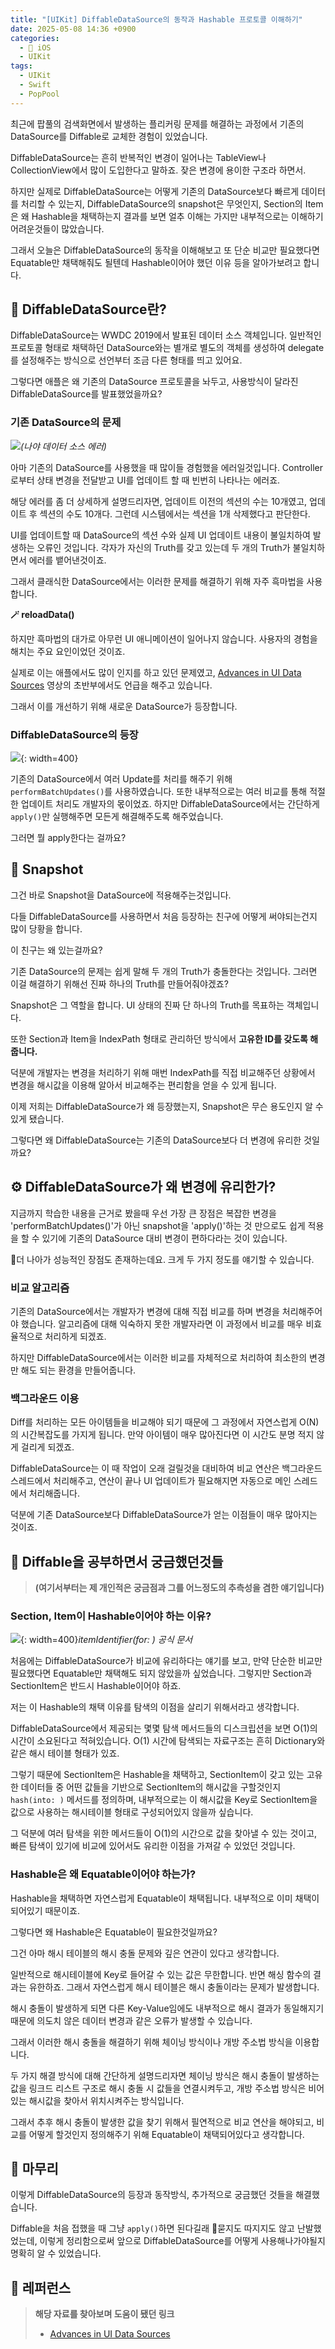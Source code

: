 ```yaml
---
title: "[UIKit] DiffableDataSource의 동작과 Hashable 프로토콜 이해하기"
date: 2025-05-08 14:36 +0900
categories:
  - 🍎 iOS
  - UIKit
tags:
  - UIKit
  - Swift
  - PopPool
---
```

최근에 팝풀의 검색화면에서 발생하는 플리커링 문제를 해결하는 과정에서 기존의 DataSource를 Diffable로 교체한 경험이 있었습니다.

DiffableDataSource는 흔히 반복적인 변경이 일어나는 TableView나 CollectionView에서 많이 도입한다고 말하죠. 잦은 변경에 용이한 구조라 하면서.

하지만 실제로 DiffableDataSource는 어떻게 기존의 DataSource보다 빠르게 데이터를 처리할 수 있는지, DiffableDataSource의 snapshot은 무엇인지, Section의 Item은 왜 Hashable을 채택하는지 결과를 보면 얼추 이해는 가지만 내부적으로는 이해하기 어려운것들이 많았습니다.

그래서 오늘은 DiffableDataSource의 동작을 이해해보고 또 단순 비교만 필요했다면 Equatable만 채택해줘도 될텐데 Hashable이어야 했던 이유 등을 알아가보려고 합니다.

## 📌 DiffableDataSource란?

DiffableDataSource는 WWDC 2019에서 발표된 데이터 소스 객체입니다. 일반적인 프로토콜 형태로 채택하던 DataSource와는 별개로 별도의 객체를 생성하여 delegate를 설정해주는 방식으로 선언부터 조금 다른 형태를 띄고 있어요.

그렇다면 애플은 왜 기존의 DataSource 프로토콜을 놔두고, 사용방식이 달라진 DiffableDataSource를 발표했었을까요?

### 기존 DataSource의 문제

![](assets/img/post/2025/05_08_데이터_소스_에러.png)_(나야 데이터 소스 에러)_

아마 기존의 DataSource를 사용했을 때 많이들 경험했을 에러일것입니다. Controller로부터 상태 변경을 전달받고 UI를 업데이트 할 때 빈번히 나타나는 에러죠.

해당 에러를 좀 더 상세하게 설명드리자면, 업데이트 이전의 섹션의 수는 10개였고, 업데이트 후 섹션의 수도 10개다. 그런데 시스템에서는 섹션을 1개 삭제했다고 판단한다. 

UI를 업데이트할 때 DataSource의 섹션 수와 실제 UI 업데이트 내용이 불일치하여 발생하는 오류인 것입니다. 각자가 자신의 Truth를 갖고 있는데 두 개의 Truth가 불일치하면서 에러를 뱉어낸것이죠.

그래서 클래식한 DataSource에서는 이러한 문제를 해결하기 위해 자주 흑마법을 사용합니다.

**🪄 reloadData()**

하지만 흑마법의 대가로 아무런 UI 애니메이션이 일어나지 않습니다. 사용자의 경험을 해치는 주요 요인이었던 것이죠.

실제로 이는 애플에서도 많이 인지를 하고 있던 문제였고, [Advances in UI Data Sources](https://developer.apple.com/videos/play/wwdc2019/220/) 영상의 초반부에서도 언급을 해주고 있습니다.

그래서 이를 개선하기 위해 새로운 DataSource가 등장합니다.

### DiffableDataSource의 등장

![](assets/img/post/2025/05_08_데이터_소스_핵심_변경.png){: width=400}

기존의 DataSource에서 여러 Update를 처리를 해주기 위해 `performBatchUpdates()`를 사용하였습니다. 또한 내부적으로는 여러 비교를 통해 적절한 업데이트 처리도 개발자의 몫이었죠. 하지만 DiffableDataSource에서는 간단하게 `apply()`만 실행해주면 모든게 해결해주도록 해주었습니다.

그러면 뭘 apply한다는 걸까요?

## 🧩 Snapshot

그건 바로 Snapshot을 DataSource에 적용해주는것입니다. 

다들 DiffableDataSource를 사용하면서 처음 등장하는 친구에 어떻게 써야되는건지 많이 당황을 합니다.

이 친구는 왜 있는걸까요?

기존 DataSource의 문제는 쉽게 말해 두 개의 Truth가 충돌한다는 것입니다. 그러면 이걸 해결하기 위해선 진짜 하나의 Truth를 만들어줘야겠죠?

Snapshot은 그 역할을 합니다. UI 상태의 진짜 단 하나의 Truth를 목표하는 객체입니다.

또한 Section과 Item을 IndexPath 형태로 관리하던 방식에서 **고유한 ID를 갖도록 해줍니다.**

덕분에 개발자는 변경을 처리하기 위해 매번 IndexPath를 직접 비교해주던 상황에서 변경을 해시값을 이용해 알아서 비교해주는 편리함을 얻을 수 있게 됩니다.

이제 저희는 DiffableDataSource가 왜 등장했는지, Snapshot은 무슨 용도인지 알 수 있게 됐습니다.

그렇다면 왜 DiffableDataSource는 기존의 DataSource보다 더 변경에 유리한 것일까요?


## ⚙️ DiffableDataSource가 왜 변경에 유리한가?

지금까지 학습한 내용을 근거로 봤을때 우선 가장 큰 장점은 복잡한 변경을 'performBatchUpdates()'가 아닌 snapshot을 'apply()'하는 것 만으로도 쉽게 적용을 할 수 있기에 기존의 DataSource 대비 변경이 편하다라는 것이 있습니다.

더 나아가 성능적인 장점도 존재하는데요. 크게 두 가지 정도를 얘기할 수 있습니다.

### 비교 알고리즘

기존의 DataSource에서는 개발자가 변경에 대해 직접 비교를 하며 변경을 처리해주어야 했습니다. 알고리즘에 대해 익숙하지 못한 개발자라면 이 과정에서 비교를 매우 비효율적으로 처리하게 되겠죠.

하지만 DiffableDataSource에서는 이러한 비교를 자체적으로 처리하여 최소한의 변경만 해도 되는 환경을 만들어줍니다.

### 백그라운드 이용

Diff를 처리하는 모든 아이템들을 비교해야 되기 때문에 그 과정에서 자연스럽게 O(N)의 시간복잡도를 가지게 됩니다.  만약 아이템이 매우 많아진다면 이 시간도 분명 적지 않게 걸리게 되겠죠. 

DiffableDataSource는 이 때 작업이 오래 걸릴것을 대비하여 비교 연산은 백그라운드 스레드에서 처리해주고, 연산이 끝나 UI 업데이트가 필요해지면 자동으로 메인 스레드에서 처리해줍니다.

덕분에 기존 DataSource보다 DiffableDataSource가 얻는 이점들이 매우 많아지는 것이죠.

## 🤔 Diffable을 공부하면서 궁금했던것들

> **(여기서부터는 제 개인적은 궁금점과 그를 어느정도의 추측성을 겸한 얘기입니다)**

### Section, Item이 Hashable이어야 하는 이유?

![](assets/img/post/2025/05_08_itemIdentifier.png){: width=400}_itemIdentifier(for: ) 공식 문서_

처음에는 DiffableDataSource가 비교에 유리하다는 얘기를 보고, 만약 단순한 비교만 필요했다면 Equatable만 채택해도 되지 않았을까 싶었습니다. 그렇지만 Section과 SectionItem은 반드시 Hashable이어야 하죠.

저는 이 Hashable의 채택 이유를 탐색의 이점을 살리기 위해서라고 생각합니다.

DiffableDataSource에서 제공되는 몇몇 탐색 메서드들의 디스크립션을 보면 O(1)의 시간이 소요된다고 적혀있습니다. O(1) 시간에 탐색되는 자료구조는 흔히 Dictionary와 같은 해시 테이블 형태가 있죠.

그렇기 때문에 SectionItem은 Hashable을 채택하고, SectionItem이 갖고 있는 고유한 데이터들 중 어떤 값들을 기반으로 SectionItem의 해시값을 구할것인지 `hash(into: )` 메서드를 정의하며, 내부적으로는 이 해시값을 Key로 SectionItem을 값으로 사용하는 해시테이블 형태로 구성되어있지 않을까 싶습니다.

그 덕분에 여러 탐색을 위한 메서드들이 O(1)의 시간으로 값을 찾아낼 수 있는 것이고, 빠른 탐색이 있기에 비교에 있어서도 유리한 이점을 가져갈 수 있었던 것입니다.

### Hashable은 왜 Equatable이어야 하는가?

Hashable을 채택하면 자연스럽게 Equatable이 채택됩니다. 내부적으로 이미 채택이 되어있기 때문이죠.

그렇다면 왜 Hashable은 Equatable이 필요한것일까요?

그건 아마 해시 테이블의 해시 충돌 문제와 깊은 연관이 있다고 생각합니다. 

일반적으로 해시테이블에 Key로 들어갈 수 있는 값은 무한합니다. 반면 해싱 함수의 결과는 유한하죠. 그래서 자연스럽게 해시 테이블은 해시 충돌이라는 문제가 발생합니다. 

해시 충돌이 발생하게 되면 다른 Key-Value임에도 내부적으로 해시 결과가 동일해지기 때문에 의도치 않은 데이터 변경과 같은 오류가 발생할 수 있습니다. 

그래서 이러한 해시 충돌을 해결하기 위해 체이닝 방식이나 개방 주소법 방식을 이용합니다. 

두 가지 해결 방식에 대해 간단하게 설명드리자면 체이닝 방식은 해시 충돌이 발생하는 값을 링크드 리스트 구조로 해시 충돌 시 값들을 연결시켜두고, 개방 주소법 방식은 비어있는 해시값을 찾아서 위치시켜주는 방식입니다.

그래서 추후 해시 충돌이 발생한 값을 찾기 위해서 필연적으로 비교 연산을 해야되고, 비교를 어떻게 할것인지 정의해주기 위해 Equatable이 채택되어있다고 생각합니다.

## 🏁 마무리

이렇게 DiffableDataSource의 등장과 동작방식, 추가적으로 궁금했던 것들을 해결했습니다.

Diffable을 처음 접했을 때 그냥 `apply()`하면 된다길래 묻지도 따지지도 않고 난발했었는데, 이렇게 정리함으로써 앞으로 DiffableDataSource를 어떻게 사용해나가야될지 명확히 알 수 있었습니다.


## 🔗 레퍼런스
> **해당 자료를 찾아보며 도움이 됐던 링크**
>- [Advances in UI Data Sources](https://developer.apple.com/videos/play/wwdc2019/220/)